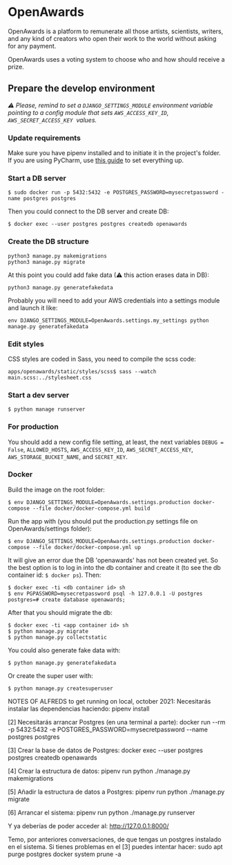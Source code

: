 # OpenAwards

OpenAwards is a platform to remunerate all those artists, scientists, writers, and any kind of
creators who open their work to the world without asking for any payment. 

OpenAwards uses a voting system to choose who and how should receive a prize.

## Prepare the develop environment

*⚠️ Please, remind to set a `DJANGO_SETTINGS_MODULE` environment variable pointing to a config
module that sets `AWS_ACCESS_KEY_ID`, `AWS_SECRET_ACCESS_KEY` ️ values.*

### Update requirements

Make sure you have pipenv installed and to initiate it in the project's folder.
If you are using PyCharm, use [this guide](href="https://www.jetbrains.com/help/pycharm/pipenv.html") to set everything up.

### Start a DB server

`$ sudo docker run -p 5432:5432 -e POSTGRES_PASSWORD=mysecretpassword -name postgres postgres`

Then you could connect to the DB server and create DB:
```
$ docker exec --user postgres postgres createdb openawards
```

### Create the DB structure
```
python3 manage.py makemigrations
python3 manage.py migrate
```

At this point you could add fake data (⚠ this action erases data in DB):
```
python3 manage.py generatefakedata
```
Probably you will need to add your AWS credentials into a settings module and launch it like:
```
env DJANGO_SETTINGS_MODULE=OpenAwards.settings.my_settings python manage.py generatefakedata
```


### Edit styles
CSS styles are coded in Sass, you need to compile the scss code:

```apps/openawards/static/styles/scss$ sass --watch main.scss:../stylesheet.css```

### Start a dev server

`$ python manage runserver`

### For production

You should add a new config file setting, at least, the next variables `DEBUG = False`, 
`ALLOWED_HOSTS`, `AWS_ACCESS_KEY_ID`, `AWS_SECRET_ACCESS_KEY`, `AWS_STORAGE_BUCKET_NAME`, 
and `SECRET_KEY`.

### Docker

Build the image on the root folder:

`$ env DJANGO_SETTINGS_MODULE=OpenAwards.settings.production docker-compose --file docker/docker-compose.yml build`

Run the app with (you should put the production.py settings file on OpenAwards/settings folder):

`$ env DJANGO_SETTINGS_MODULE=OpenAwards.settings.production docker-compose --file docker/docker-compose.yml up`

It will give an error due the DB 'openawards' has not been created yet. So the best option
is to log in into the db container and create it (to see the db container id: `$ docker ps`).
Then:

```
$ docker exec -ti <db container id> sh
$ env PGPASSWORD=mysecretpassword psql -h 127.0.0.1 -U postgres
postgres=# create database openawards;
```

After that you should migrate the db:

```
$ docker exec -ti <app container id> sh
$ python manage.py migrate
$ python manage.py collectstatic
```

You could also generate fake data with:

```
$ python manage.py generatefakedata
```

Or create the super user with:

```
$ python manage.py createsuperuser
```



NOTES OF ALFREDS to get running on local, october 2021: 
Necesitarás instalar las dependencias haciendo:
pipenv install

[2] Necesitarás arrancar Postgres (en una terminal a parte):
docker run --rm -p 5432:5432 -e POSTGRES_PASSWORD=mysecretpassword --name postgres postgres

[3] Crear la base de datos de Postgres:
docker exec --user postgres postgres createdb openawards

[4] Crear la estructura de datos:
pipenv run python ./manage.py makemigrations

[5] Añadir la estructura de datos a Postgres:
pipenv run python ./manage.py migrate

[6] Arrancar el sistema:
pipenv run python ./manage.py runserver

Y ya deberías de poder acceder al: http://127.0.0.1:8000/

Temo, por anteriores conversaciones, de que tengas un postgres instalado en el sistema. Si tienes problemas en el [3] puedes intentar hacer:
sudo apt purge postgres
docker system prune -a
